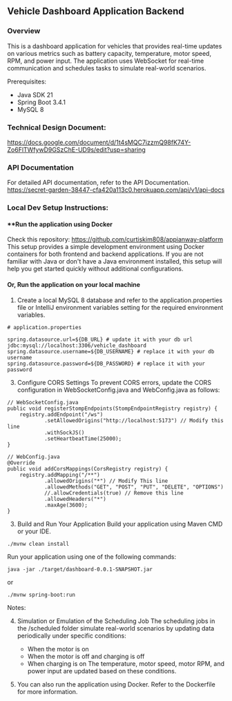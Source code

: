 ## Vehicle Dashboard Application Backend

### Overview

This is a dashboard application for vehicles that provides real-time updates on various metrics such as battery capacity, temperature, motor speed, RPM, and power input. The application uses WebSocket for real-time communication and schedules tasks to simulate real-world scenarios.  

Prerequisites:
- Java SDK 21
- Spring Boot 3.4.1
- MySQL 8

### Technical Design Document:

https://docs.google.com/document/d/1t4sMQC7izzmQ98fK74Y-Zo6FlTWfywD9GSzChE-UD9s/edit?usp=sharing

### API Documentation
For detailed API documentation, refer to the API Documentation.
https://secret-garden-38447-cfa420a113c0.herokuapp.com/api/v1/api-docs


### Local Dev Setup Instructions:
#### **Run the application using Docker

Check this repository: https://github.com/curtiskim808/appianway-platform
This setup provides a simple development environment using Docker containers for both frontend and backend applications. If you are not familiar with Java or don't have a Java environment installed, this setup will help you get started quickly without additional configurations.

#### Or, Run the application on your local machine

1. Create a local MySQL 8 database and refer to the application.properties file or IntelliJ environment variables setting for the required environment variables.
```aiignore
# application.properties

spring.datasource.url=${DB_URL} # update it with your db url jdbc:mysql://localhost:3306/vehicle_dashboard
spring.datasource.username=${DB_USERNAME} # replace it with your db username
spring.datasource.password=${DB_PASSWORD} # replace it with your password

```
   
3. Configure CORS Settings
   To prevent CORS errors, update the CORS configuration in WebSocketConfig.java and WebConfig.java as follows:

```aiignore
// WebSocketConfig.java
public void registerStompEndpoints(StompEndpointRegistry registry) {
    registry.addEndpoint("/ws")
            .setAllowedOrigins("http://localhost:5173") // Modify this line 
            .withSockJS()
            .setHeartbeatTime(25000);
}
```

```aiignore
// WebConfig.java
@Override
public void addCorsMappings(CorsRegistry registry) {
    registry.addMapping("/**")
            .allowedOrigins("*") // Modify This line
            .allowedMethods("GET", "POST", "PUT", "DELETE", "OPTIONS")
            //.allowCredentials(true) // Remove this line
            .allowedHeaders("*")
            .maxAge(3600);
}
```
3. Build and Run Your Application
   Build your application using Maven CMD or your IDE. 

```aiignore
./mvnw clean install
```

Run your application using one of the following commands:
```aiignore
java -jar ./target/dashboard-0.0.1-SNAPSHOT.jar
```
or

```aiignore
./mvnw spring-boot:run
```


Notes:

4. Simulation or Emulation of the Scheduling Job
   The scheduling jobs in the /scheduled folder simulate real-world scenarios by updating data periodically under specific conditions:  
   - When the motor is on
   - When the motor is off and charging is off
   - When charging is on
   The temperature, motor speed, motor RPM, and power input are updated based on these conditions.

5. You can also run the application using Docker. Refer to the Dockerfile for more information.
